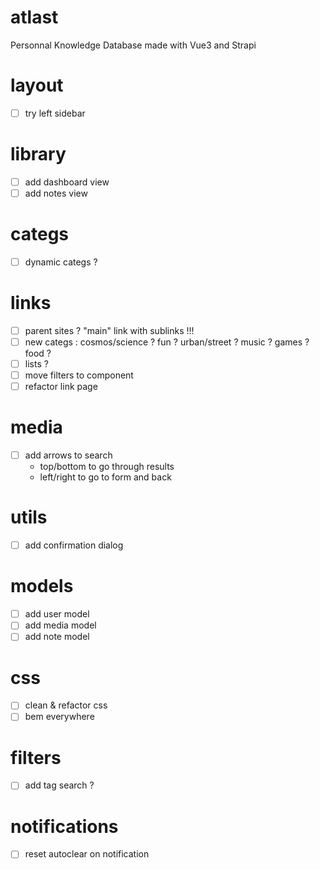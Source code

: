 # atlast

Personnal Knowledge Database made with Vue3 and Strapi

# layout
- [ ] try left sidebar

# library
- [ ] add dashboard view
- [ ] add notes view

# categs
- [ ] dynamic categs ?

# links
- [ ] parent sites ? "main" link with sublinks !!!
- [ ] new categs : cosmos/science ? fun ? urban/street ? music ? games ? food ?
- [ ] lists ?
- [ ] move filters to component
- [ ] refactor link page

# media
- [ ] add arrows to search
  - top/bottom to go through results
  - left/right to go to form and back

# utils
- [ ] add confirmation dialog

# models
- [ ] add user model
- [ ] add media model
- [ ] add note model

# css
- [ ] clean & refactor css
- [ ] bem everywhere

# filters
- [ ] add tag search ?

# notifications
- [ ] reset autoclear on notification
